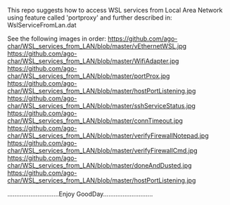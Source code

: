 This repo suggests how to access WSL services from Local Area Network using feature called 'portproxy' and further described in:
WslServiceFromLan.dat

See the following images in order:
https://github.com/ago-char/WSL_services_from_LAN/blob/master/vEthernetWSL.jpg
https://github.com/ago-char/WSL_services_from_LAN/blob/master/WifiAdapter.jpg
https://github.com/ago-char/WSL_services_from_LAN/blob/master/portProx.jpg
https://github.com/ago-char/WSL_services_from_LAN/blob/master/hostPortListening.jpg
https://github.com/ago-char/WSL_services_from_LAN/blob/master/sshServiceStatus.jpg
https://github.com/ago-char/WSL_services_from_LAN/blob/master/connTimeout.jpg
https://github.com/ago-char/WSL_services_from_LAN/blob/master/verifyFirewallNotepad.jpg
https://github.com/ago-char/WSL_services_from_LAN/blob/master/verifyFirewallCmd.jpg
https://github.com/ago-char/WSL_services_from_LAN/blob/master/doneAndDusted.jpg
https://github.com/ago-char/WSL_services_from_LAN/blob/master/hostPortListening.jpg


.............................Enjoy GoodDay............................
